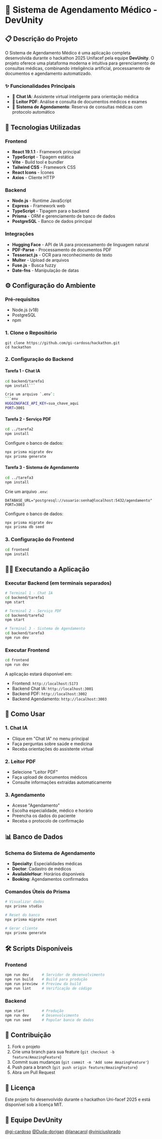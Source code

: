 # 🏥 Sistema de Agendamento Médico - DevUnity

## 📋 Descrição do Projeto

O Sistema de Agendamento Médico é uma aplicação completa desenvolvida durante o hackathon 2025 Unifacef pela equipe **DevUnity**. O projeto oferece uma plataforma moderna e intuitiva para gerenciamento de consultas médicas, combinando inteligência artificial, processamento de documentos e agendamento automatizado.

### ✨ Funcionalidades Principais

- 🤖 **Chat IA**: Assistente virtual inteligente para orientação médica
- 📄 **Leitor PDF**: Análise e consulta de documentos médicos e exames
- 📅 **Sistema de Agendamento**: Reserva de consultas médicas com protocolo automático

## 🚀 Tecnologias Utilizadas

### Frontend
- **React 19.1.1** - Framework principal
- **TypeScript** - Tipagem estática
- **Vite** - Build tool e bundler
- **Tailwind CSS** - Framework CSS
- **React Icons** - Ícones
- **Axios** - Cliente HTTP

### Backend
- **Node.js** - Runtime JavaScript
- **Express** - Framework web
- **TypeScript** - Tipagem para o backend
- **Prisma** - ORM e gerenciamento de banco de dados
- **PostgreSQL** - Banco de dados principal

### Integrações
- **Hugging Face** - API de IA para processamento de linguagem natural
- **PDF-Parse** - Processamento de documentos PDF
- **Tesseract.js** - OCR para reconhecimento de texto
- **Multer** - Upload de arquivos
- **Fuse.js** - Busca fuzzy
- **Date-fns** - Manipulação de datas

## ⚙️ Configuração do Ambiente

### Pré-requisitos

- Node.js (v18)
- PostgreSQL
- npm

### 1. Clone o Repositório

```bashn 
git clone https://github.com/gi-cardoso/hackathon.git 
cd hackathon
```

### 2. Configuração do Backend

#### Tarefa 1 - Chat IA
```bash
cd backend/tarefa1
npm install```

Crie um arquivo `.env`:
```env
HUGGINGFACE_API_KEY=sua_chave_aqui
PORT=3001
```

#### Tarefa 2 - Serviço PDF
```bash
cd ../tarefa2
npm install
```

Configure o banco de dados:
```bash
npx prisma migrate dev
npx prisma generate
```

#### Tarefa 3 - Sistema de Agendamento
```bash
cd ../tarefa3
npm install
```

Crie um arquivo `.env`:
```env
DATABASE_URL="postgresql://usuario:senha@localhost:5432/agendamento"
PORT=3003
```

Configure o banco de dados:
```bash
npx prisma migrate dev
npx prisma db seed
```

### 3. Configuração do Frontend

```bash
cd frontend
npm install
```

## 🏃‍♂️ Executando a Aplicação

### Executar Backend (em terminais separados)

```bash
# Terminal 1 - Chat IA
cd backend/tarefa1
npm start

# Terminal 2 - Serviço PDF
cd backend/tarefa2
npm start

# Terminal 3 - Sistema de Agendamento
cd backend/tarefa3
npm run dev
```

### Executar Frontend

```bash
cd frontend
npm run dev
```

A aplicação estará disponível em:
- Frontend: `http://localhost:5173`
- Backend Chat IA: `http://localhost:3001`
- Backend PDF: `http://localhost:3002`
- Backend Agendamento: `http://localhost:3003`

## 🎯 Como Usar

### 1. Chat IA
- Clique em "Chat IA" no menu principal
- Faça perguntas sobre saúde e medicina
- Receba orientações do assistente virtual

### 2. Leitor PDF
- Selecione "Leitor PDF"
- Faça upload de documentos médicos
- Consulte informações extraídas automaticamente

### 3. Agendamento
- Acesse "Agendamento"
- Escolha especialidade, médico e horário
- Preencha os dados do paciente
- Receba o protocolo de confirmação

## 📊 Banco de Dados

### Schema do Sistema de Agendamento

- **Specialty**: Especialidades médicas
- **Doctor**: Cadastro de médicos
- **AvailableHour**: Horários disponíveis
- **Booking**: Agendamentos confirmados

### Comandos Úteis do Prisma

```bash
# Visualizar dados
npx prisma studio

# Reset do banco
npx prisma migrate reset

# Gerar cliente
npx prisma generate
```

## 🛠️ Scripts Disponíveis

### Frontend
```bash
npm run dev      # Servidor de desenvolvimento
npm run build    # Build para produção
npm run preview  # Preview da build
npm run lint     # Verificação de código
```

### Backend
```bash
npm start        # Produção
npm run dev      # Desenvolvimento
npm run seed     # Popular banco de dados
```

## 🤝 Contribuição

1. Fork o projeto
2. Crie uma branch para sua feature (`git checkout -b feature/AmazingFeature`)
3. Commit suas mudanças (`git commit -m 'Add some AmazingFeature'`)
4. Push para a branch (`git push origin feature/AmazingFeature`)
5. Abra um Pull Request

## 📝 Licença

Este projeto foi desenvolvido durante o hackathon Uni-facef 2025  e está disponível sob a licença MIT.

## 👥 Equipe DevUnity

[@gi-cardoso](https://github.com/gi-cardoso)
[@Duda-dorigan](https://github.com/Duda-dorigan)
[@lanacarol](https://github.com/lanacarol)
[@viniciuslprado](https://github.com/viniciuslprado)